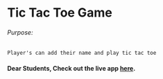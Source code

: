 # Tic Tac Toe Game

###### Purpose:
    Player's can add their name and play tic tac toe

#### Dear Students, Check out the live app [here](https://kdeepika-brs.github.io/Tic-Tac-Toe/).

